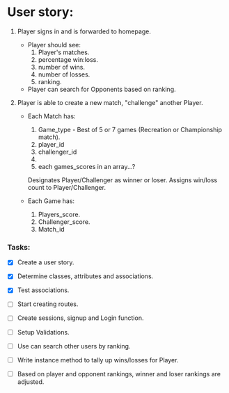 # User story:

1. Player signs in and is forwarded to homepage.
    - Player should see:
        1. Player's matches.
        2. percentage win:loss.
        3. number of wins.
        4. number of losses.
        5. ranking.
    - Player can search for Opponents based on ranking.

    
        
2. Player is able to create a new match, "challenge" another Player.
    - Each Match has:
        1. Game_type - Best of 5 or 7 games (Recreation or Championship match).
        2. player_id
        3. challenger_id
        4. 
        5. each games_scores in an array...?
        
        Designates Player/Challenger as winner or loser.
        Assigns win/loss count to Player/Challenger.
    - Each Game has: 
        1. Players_score.
        2. Challenger_score.
        3. Match_id
        

    
### Tasks:
- [x] Create a user story.
- [x] Determine classes, attributes and associations.
- [x] Test associations.
- [ ] Start creating routes.
- [ ] Create sessions, signup and Login function.
- [ ] Setup Validations.
- [ ] Use can search other users by ranking.
- [ ] Write instance method to tally up wins/losses for Player.
- [ ] Based on player and opponent rankings, winner and loser rankings are adjusted.

